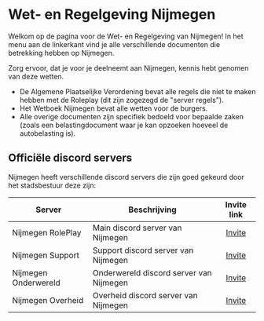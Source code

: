 # Wet- en Regelgeving Nijmegen

Welkom op de pagina voor de Wet- en Regelgeving van Nijmegen!
In het menu aan de linkerkant vind je alle verschillende documenten die betrekking hebben op Nijmegen.

Zorg ervoor, dat je voor je deelneemt aan Nijmegen, kennis hebt genomen van deze wetten.

- De Algemene Plaatselijke Verordening bevat alle regels die niet te maken hebben met de Roleplay (dit zijn zogezegd de "server regels").
- Het Wetboek Nijmegen bevat alle wetten voor de burgers.
- Alle overige documenten zijn specifiek bedoeld voor bepaalde zaken (zoals een belastingdocument waar je kan opzoeken hoeveel de autobelasting is).

## Officiële discord servers

Nijmegen heeft verschillende discord servers die zijn goed gekeurd door het stadsbestuur deze zijn:

| Server | Beschrijving | Invite link |
|---|---|:---:|
|Nijmegen RolePlay| Main discord server van Nijmegen | [Invite](https://discord.gg/wnEm8HXfrU) |
|Nijmegen Support| Support discord server van Nijmegen | [Invite](https://discord.gg/qCX8q2dGQU) |
|Nijmegen Onderwereld| Onderwereld discord server van Nijmegen | [Invite](https://discord.gg/r7sfMVBHbK) |
|Nijmegen Overheid| Overheid discord server van Nijmegen | [Invite](https://discord.gg/zmkh8nnrFj) |